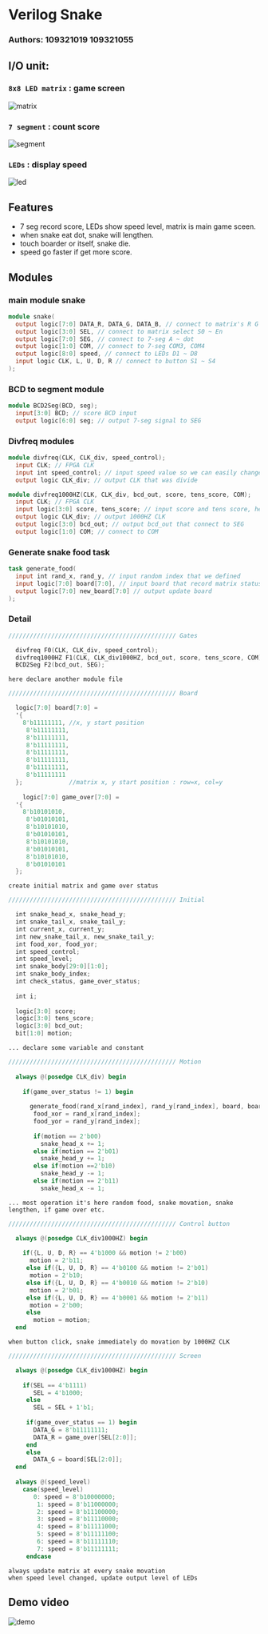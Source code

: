 # Verilog Snake

### Authors: 109321019 109321055

## I/O unit:

### `8x8 LED matrix` : game screen  
![matrix](https://github.com/gin31259461/FPGA-final-project/blob/master/image/matrix.jpg?raw=true)
### `7 segment` : count score  
![segment](https://github.com/gin31259461/FPGA-final-project/blob/master/image/seg.jpg?raw=true)
### `LEDs` : display speed
![led](https://github.com/gin31259461/FPGA-final-project/blob/master/image/led.jpg?raw=true)

## Features
* 7 seg record score, LEDs show speed level, matrix is main game sceen.
* when snake eat dot, snake will lengthen.
* touch boarder or itself, snake die.
* speed go faster if get more score.

## Modules

### main module snake
``` v 
module snake(
  output logic[7:0] DATA_R, DATA_G, DATA_B, // connect to matrix's R G B
  output logic[3:0] SEL, // connect to matrix select S0 ~ En
  output logic[7:0] SEG, // connect to 7-seg A ~ dot
  output logic[1:0] COM, // connect to 7-seg COM3, COM4
  output logic[8:0] speed, // connect to LEDs D1 ~ D8
  input logic CLK, L, U, D, R // connect to button S1 ~ S4
);
```

### BCD to segment module
``` v
module BCD2Seg(BCD, seg);
  input[3:0] BCD; // score BCD input
  output logic[6:0] seg; // output 7-seg signal to SEG
```

### Divfreq modules
``` v
module divfreq(CLK, CLK_div, speed_control);
  input CLK; // FPGA CLK
  input int speed_control; // input speed value so we can easily change snake speed
  output logic CLK_div; // output CLK that was divide
```
``` v
module divfreq1000HZ(CLK, CLK_div, bcd_out, score, tens_score, COM);
  input CLK; // FPGA CLK
  input logic[3:0] score, tens_score; // input score and tens score, help us control 7-seg score
  output logic CLK_div; // output 1000HZ CLK
  output logic[3:0] bcd_out; // output bcd_out that connect to SEG
  output logic[1:0] COM; // connect to COM
```
### Generate snake food task 
``` v
task generate_food(
  input int rand_x, rand_y, // input random index that we defined
  input logic[7:0] board[7:0], // input board that record matrix status
  output logic[7:0] new_board[7:0] // output update board
);
```

### Detail
``` v
/////////////////////////////////////////////// Gates

  divfreq F0(CLK, CLK_div, speed_control);
  divfreq1000HZ F1(CLK, CLK_div1000HZ, bcd_out, score, tens_score, COM);
  BCD2Seg F2(bcd_out, SEG);
```
`here declare another module file`
``` v
/////////////////////////////////////////////// Board

  logic[7:0] board[7:0] =
  '{
    8'b11111111, //x, y start position
	 8'b11111111,
	 8'b11111111,
	 8'b11111111,
	 8'b11111111,
	 8'b11111111,
	 8'b11111111,
	 8'b11111111
  };             //matrix x, y start position : row=x, col=y
  
    logic[7:0] game_over[7:0] =
  '{
    8'b10101010,
	 8'b01010101,
	 8'b10101010,
	 8'b01010101,
	 8'b10101010,
	 8'b01010101,
	 8'b10101010,
	 8'b01010101
  };
```
`create initial matrix and game over status`
``` v
/////////////////////////////////////////////// Initial

  int snake_head_x, snake_head_y;
  int snake_tail_x, snake_tail_y;
  int current_x, current_y;
  int new_snake_tail_x, new_snake_tail_y;
  int food_xor, food_yor;
  int speed_control;
  int speed_level;
  int snake_body[29:0][1:0];
  int snake_body_index;
  int check_status, game_over_status;
  
  int i;
  
  logic[3:0] score;
  logic[3:0] tens_score;
  logic[3:0] bcd_out;
  bit[1:0] motion;
```
`... declare some variable and constant`

``` v
/////////////////////////////////////////////// Motion
	 
  always @(posedge CLK_div) begin
  
    if(game_over_status != 1) begin
	 
      generate_food(rand_x[rand_index], rand_y[rand_index], board, board);
	   food_xor = rand_x[rand_index];
	   food_yor = rand_y[rand_index];
	 
	   if(motion == 2'b00)
	     snake_head_x += 1;
	   else if(motion == 2'b01)
	     snake_head_y += 1;
	   else if(motion ==2'b10)
	     snake_head_y -= 1;
	   else if(motion == 2'b11)
	     snake_head_x -= 1;
```
`... most operation it's here random food, snake movation, snake lengthen, if game over etc.`
``` v
/////////////////////////////////////////////// Control button

  always @(posedge CLK_div1000HZ) begin
    	
    if({L, U, D, R} == 4'b1000 && motion != 2'b00)
      motion = 2'b11;
	 else if({L, U, D, R} == 4'b0100 && motion != 2'b01)
      motion = 2'b10;
	 else if({L, U, D, R} == 4'b0010 && motion != 2'b10)
      motion = 2'b01;
	 else if({L, U, D, R} == 4'b0001 && motion != 2'b11)
      motion = 2'b00;
	 else
	   motion = motion;
  end
```
`when button click, snake immediately do movation by 1000HZ CLK`
``` v
/////////////////////////////////////////////// Screen

  always @(posedge CLK_div1000HZ) begin 
    	
    if(SEL == 4'b1111)
	   SEL = 4'b1000;
	 else
	   SEL = SEL + 1'b1;
	 
	 if(game_over_status == 1) begin
	   DATA_G = 8'b11111111;
	   DATA_R = game_over[SEL[2:0]];
	 end
	 else
	   DATA_G = board[SEL[2:0]];
  end
  
  always @(speed_level)
    case(speed_level)
	   0: speed = 8'b10000000;
		1: speed = 8'b11000000;
		2: speed = 8'b11100000;
		3: speed = 8'b11110000;
		4: speed = 8'b11111000;
		5: speed = 8'b11111100;
		6: speed = 8'b11111110;
		7: speed = 8'b11111111;
	 endcase
```
`always update matrix at every snake movation`  
`when speed level changed, update output level of LEDs`

## Demo video
![demo](https://drive.google.com/file/d/1NDLQ0MG4oc19Cr31xsRxH2uvjmTKIGjL/view?usp=sharing)
